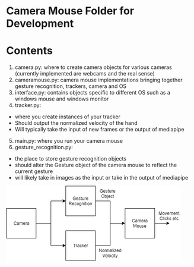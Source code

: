 # Camera Mouse Folder for Development

# Contents
1. camera.py: where to create camera objects for various cameras (currently implemented are webcams and the real sense)
2. cameramouse.py: camera mouse implementations bringing together gesture recognition, trackers, camera and OS
3. interface.py: contains objects specific to different OS such as a windows mouse and windows monitor
4. tracker.py:
- where you create instances of your tracker
- Should output the normalized velocity of the hand
- Will typically take the input of new frames or the output of mediapipe
5. main.py: where you run your camera mouse
6. gesture_recognition.py:
- the place to store gesture recognition objects
- should alter the Gesture object of the camera mouse to reflect the current gesture
- will likely take in images as the input or take in the output of mediapipe

<img src="Untitled Diagram.png"/>

